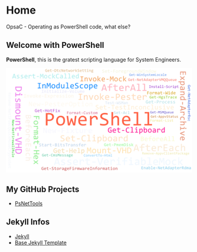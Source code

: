 # Home

OpsaC - Operating as PowerShell code, what else?

## Welcome with PowerShell

**PowerShell**, this is the gratest scripting language for System Engineers.

![My helpful screenshot](/assets/words.png)

## My GitHub Projects

* [PsNetTools](/docs/psnettools.md)

## Jekyll Infos

* [Jekyll](https://jekyllrb.com/)
* [Base Jekyll Template](https://github.com/CloudCannon/base-jekyll-template)